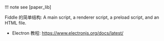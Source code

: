 !!! note
    see [paper_lib]



Fiddle 的简单结构: A main script, a renderer script, a preload script, and an HTML file.

- Electron 教程: https://www.electronjs.org/docs/latest/
